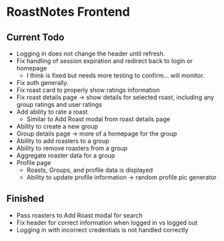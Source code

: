 # RoastNotes Frontend

## Current Todo

- Logging in does not change the header until refresh.
- Fix handling of session expiration and redirect back to login or homepage
    - I think is fixed but needs more testing to confirm... will monitor.
- Fix auth generally.
- Fix roast card to properly show ratings information
- Fix roast details page -> show details for selected roast, including any group ratings and user ratings
- Add ability to rate a roast
    - Similar to Add Roast modal from roast details page
- Ability to create a new group
- Group details page -> more of a homepage for the group
- Ability to add roasters to a group
- Ability to remove roasters from a group
- Aggregate roaster data for a group
- Profile page
    - Roasts, Groups, and profile data is displayed
    - Ability to update profile information -> random profile pic generator


## Finished

- Pass roasters to Add Roast modal for search
- Fix header for correct information when logged in vs logged out
- Logging in with incorrect credentials is not handled correctly
